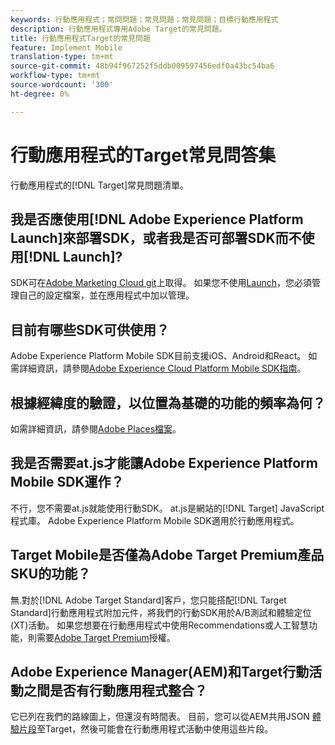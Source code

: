 ```yaml
---
keywords: 行動應用程式；常問問題；常見問題；常見問題；目標行動應用程式
description: 行動應用程式專用Adobe Target的常見問題。
title: 行動應用程式Target的常見問題
feature: Implement Mobile
translation-type: tm+mt
source-git-commit: 48b94f967252f5ddb009597456edf0a43bc54ba6
workflow-type: tm+mt
source-wordcount: '300'
ht-degree: 0%

---
```



# 行動應用程式的Target常見問答集

行動應用程式的[!DNL Target]常見問題清單。

## 我是否應使用[!DNL Adobe Experience Platform Launch]來部署SDK，或者我是否可部署SDK而不使用[!DNL Launch]?

SDK可在[Adobe Marketing Cloud git](https://github.com/Adobe-Marketing-Cloud/acp-sdks/)上取得。 如果您不使用[Launch](https://experienceleague.adobe.com/docs/launch/using/overview.html)，您必須管理自己的設定檔案，並在應用程式中加以管理。

## 目前有哪些SDK可供使用？

Adobe Experience Platform Mobile SDK目前支援iOS、Android和React。 如需詳細資訊，請參閱[Adobe Experience Cloud Platform Mobile SDK指南](https://aep-sdks.gitbook.io/docs/)。

## 根據經緯度的驗證，以位置為基礎的功能的頻率為何？

如需詳細資訊，請參閱[Adobe Places檔案](https://placesdocs.com/places-services-by-adobe-documentation/)。

## 我是否需要at.js才能讓Adobe Experience Platform Mobile SDK運作？

不行，您不需要at.js就能使用行動SDK。 at.js是網站的[!DNL Target] JavaScript程式庫。 Adobe Experience Platform Mobile SDK適用於行動應用程式。

## Target Mobile是否僅為Adobe Target Premium產品SKU的功能？

無.對於[!DNL Adobe Target Standard]客戶，您只能搭配[!DNL Target Standard]行動應用程式附加元件，將我們的行動SDK用於A/B測試和體驗定位(XT)活動。 如果您想要在行動應用程式中使用Recommendations或人工智慧功能，則需要[Adobe Target Premium](/help/c-intro/intro.md#premium)授權。

## Adobe Experience Manager(AEM)和Target行動活動之間是否有行動應用程式整合？

它已列在我們的路線圖上，但還沒有時間表。 目前，您可以從AEM共用JSON [體驗片段](/help/c-experiences/c-manage-content/aem-experience-fragments.md)至Target，然後可能會在行動應用程式活動中使用這些片段。
